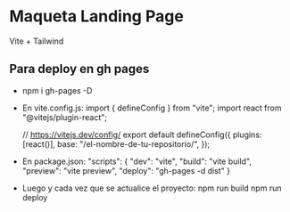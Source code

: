 # Maqueta Landing Page

Vite + Tailwind

## Para deploy en gh pages

- npm i gh-pages -D

- En vite.config.js:
    import { defineConfig } from "vite";
    import react from "@vitejs/plugin-react";

    // https://vitejs.dev/config/
    export default defineConfig({
      plugins: [react()],
      base: "/el-nombre-de-tu-repositorio/",
    });

- En package.json:
  "scripts": {
    "dev": "vite",
    "build": "vite build",
    "preview": "vite preview",
    "deploy": "gh-pages -d dist"
  }

- Luego y cada vez que se actualice el proyecto:
    npm run build
    npm run deploy
